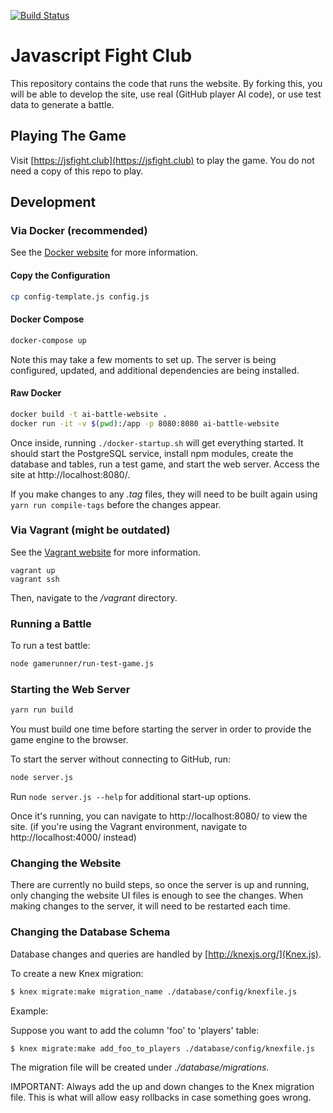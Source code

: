 [![Build Status](https://travis-ci.org/JSJitsu/ai-battle-website.svg?branch=master)](https://travis-ci.org/JSJitsu/ai-battle-website)

# Javascript Fight Club

This repository contains the code that runs the website. By forking this, you will be able to develop the site, use real (GitHub player AI code), or use test data to generate a battle.

## Playing The Game

Visit [https://jsfight.club](https://jsfight.club) to play the game. You do not need a copy of this repo to play.

## Development

### Via Docker (recommended)

See the [Docker website](https://www.docker.com/community-edition) for more information.


#### Copy the Configuration

```sh
cp config-template.js config.js
```

#### Docker Compose

```sh
docker-compose up
```

Note this may take a few moments to set up. The server is being configured, updated, and additional dependencies are being installed.

#### Raw Docker

```sh
docker build -t ai-battle-website .
docker run -it -v $(pwd):/app -p 8080:8080 ai-battle-website
```

Once inside, running `./docker-startup.sh` will get everything started. It should start the PostgreSQL service, install npm modules, create the database and tables, run a test game, and start the web server. Access the site at http://localhost:8080/.

If you make changes to any _.tag_ files, they will need to be built again using `yarn run compile-tags` before the changes appear.

### Via Vagrant (might be outdated)

See the [Vagrant website](https://www.vagrantup.com/) for more information.

```
vagrant up
vagrant ssh
```

Then, navigate to the _/vagrant_ directory.

### Running a Battle

To run a test battle:

```sh
node gamerunner/run-test-game.js
```

### Starting the Web Server

```sh
yarn run build
```

You must build one time before starting the server in order to provide the game engine to the browser.

To start the server without connecting to GitHub, run:

```sh
node server.js
```

Run `node server.js --help` for additional start-up options.

Once it's running, you can navigate to http://localhost:8080/ to view the site. (if you're using the Vagrant environment, navigate to http://localhost:4000/ instead)

### Changing the Website

There are currently no build steps, so once the server is up and running, only changing the website UI files is enough to see the changes. When making changes to the server, it will need to be restarted each time.

### Changing the Database Schema

Database changes and queries are handled by [http://knexjs.org/](Knex.js).

To create a new Knex migration:

```sh
$ knex migrate:make migration_name ./database/config/knexfile.js
```

Example:

Suppose you want to add the column 'foo' to 'players' table:

```sh
$ knex migrate:make add_foo_to_players ./database/config/knexfile.js
```

The migration file will be created under _./database/migrations_.

IMPORTANT: Always add the up and down changes to the Knex migration file. This is what will allow easy rollbacks in case something goes wrong.

